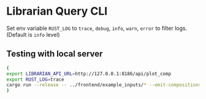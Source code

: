 # Librarian Query CLI

Set env variable `RUST_LOG` to `trace`, `debug`, `info`, `warn`, `error` to filter logs. (Default is `info` level)

## Testing with local server
```bash
(
export LIBRARIAN_API_URL=http://127.0.0.1:8186/api/plot_comp
export RUST_LOG=trace
cargo run --release -- ../frontend/example_inputs/* --emit-compositions
)
```